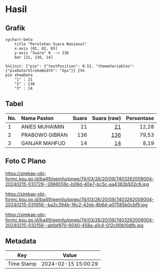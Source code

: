 # Hasil

## Grafik

```mermaid
xychart-beta
    title "Perolehan Suara Nasional"
    x-axis [01, 02, 03]
    y-axis "Suara" 0 --> 136
    bar [21, 136, 14]
```

```mermaid
%%{init: {"pie": {"textPosition": 0.5}, "themeVariables": {"pieOuterStrokeWidth": "5px"}} }%%
pie showData
    "1" : 21
    "2" : 136
    "3" : 14
```

## Tabel

| No. | Nama Paslon    | Suara | Suara (raw) | Persentase |
|:--- |:-------------- | -----:| -----------:| ----------:|
| 1   | ANIES MUHAIMIN | 21    | [21][p-1]   | 12,28      |
| 2   | PRABOWO GIBRAN | 136   | [136][p-2]  | 79,53      |
| 3   | GANJAR MAHFUD  | 14    | [14][p-3]   | 8,19       |


[p-1]: https://github.com/gigit-pemilu/pemilu-2024/blob/main/pilpres/hitung-suara/sub/74-sulawesi-tenggara/sub/03-muna/sub/26-bone/sub/2009-oelongko/sub/004-tps/sub/paslon-1.txt
[p-2]: https://github.com/gigit-pemilu/pemilu-2024/blob/main/pilpres/hitung-suara/sub/74-sulawesi-tenggara/sub/03-muna/sub/26-bone/sub/2009-oelongko/sub/004-tps/sub/paslon-2.txt
[p-3]: https://github.com/gigit-pemilu/pemilu-2024/blob/main/pilpres/hitung-suara/sub/74-sulawesi-tenggara/sub/03-muna/sub/26-bone/sub/2009-oelongko/sub/004-tps/sub/paslon-3.txt

## Foto C Plano

https://sirekap-obj-formc.kpu.go.id/ba49/pemilu/ppwp/74/03/26/20/09/7403262009004-20240215-031729--2866559c-b09d-40e7-bc5c-aa4383b502c6.jpg

https://sirekap-obj-formc.kpu.go.id/ba49/pemilu/ppwp/74/03/26/20/09/7403262009004-20240215-031956--ba2c394b-16c2-42eb-8b6d-a07585b0cbf9.jpg

https://sirekap-obj-formc.kpu.go.id/ba49/pemilu/ppwp/74/03/26/20/09/7403262009004-20240215-032156--abfaf970-6040-458a-a1c4-012c90b10dfb.jpg


## Metadata

| Key        | Value               |
| ---------- | ------------------- |
| Time Stamp | 2024-02-15 15:00:29 |



